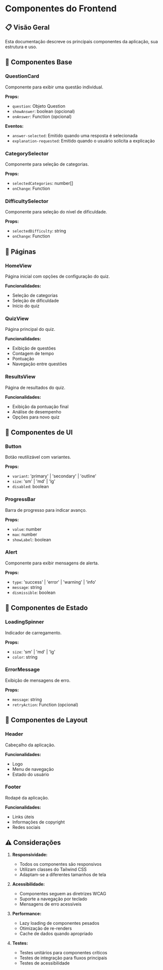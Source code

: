 # Componentes do Frontend

## 📋 Visão Geral

Esta documentação descreve os principais componentes da aplicação, sua estrutura e uso.

## 🎯 Componentes Base

### QuestionCard

Componente para exibir uma questão individual.

**Props:**
- `question`: Objeto Question
- `showAnswer`: boolean (opcional)
- `onAnswer`: Function (opcional)

**Eventos:**
- `answer-selected`: Emitido quando uma resposta é selecionada
- `explanation-requested`: Emitido quando o usuário solicita a explicação

### CategorySelector

Componente para seleção de categorias.

**Props:**
- `selectedCategories`: number[]
- `onChange`: Function

### DifficultySelector

Componente para seleção do nível de dificuldade.

**Props:**
- `selectedDifficulty`: string
- `onChange`: Function

## 📱 Páginas

### HomeView

Página inicial com opções de configuração do quiz.

**Funcionalidades:**
- Seleção de categorias
- Seleção de dificuldade
- Início do quiz

### QuizView

Página principal do quiz.

**Funcionalidades:**
- Exibição de questões
- Contagem de tempo
- Pontuação
- Navegação entre questões

### ResultsView

Página de resultados do quiz.

**Funcionalidades:**
- Exibição da pontuação final
- Análise de desempenho
- Opções para novo quiz

## 🎨 Componentes de UI

### Button

Botão reutilizável com variantes.

**Props:**
- `variant`: 'primary' | 'secondary' | 'outline'
- `size`: 'sm' | 'md' | 'lg'
- `disabled`: boolean

### ProgressBar

Barra de progresso para indicar avanço.

**Props:**
- `value`: number
- `max`: number
- `showLabel`: boolean

### Alert

Componente para exibir mensagens de alerta.

**Props:**
- `type`: 'success' | 'error' | 'warning' | 'info'
- `message`: string
- `dismissible`: boolean

## 🔄 Componentes de Estado

### LoadingSpinner

Indicador de carregamento.

**Props:**
- `size`: 'sm' | 'md' | 'lg'
- `color`: string

### ErrorMessage

Exibição de mensagens de erro.

**Props:**
- `message`: string
- `retryAction`: Function (opcional)

## 🎯 Componentes de Layout

### Header

Cabeçalho da aplicação.

**Funcionalidades:**
- Logo
- Menu de navegação
- Estado do usuário

### Footer

Rodapé da aplicação.

**Funcionalidades:**
- Links úteis
- Informações de copyright
- Redes sociais

## ⚠️ Considerações

1. **Responsividade:**
   - Todos os componentes são responsivos
   - Utilizam classes do Tailwind CSS
   - Adaptam-se a diferentes tamanhos de tela

2. **Acessibilidade:**
   - Componentes seguem as diretrizes WCAG
   - Suporte a navegação por teclado
   - Mensagens de erro acessíveis

3. **Performance:**
   - Lazy loading de componentes pesados
   - Otimização de re-renders
   - Cache de dados quando apropriado

4. **Testes:**
   - Testes unitários para componentes críticos
   - Testes de integração para fluxos principais
   - Testes de acessibilidade 